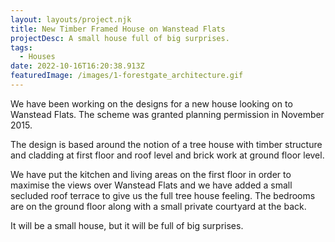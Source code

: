 ```yaml
---
layout: layouts/project.njk
title: New Timber Framed House on Wanstead Flats
projectDesc: A small house full of big surprises.
tags:
  - Houses
date: 2022-10-16T16:20:38.913Z
featuredImage: /images/1-forestgate_architecture.gif
---
```

We have been working on the designs for a new house looking on to Wanstead Flats. The scheme was granted planning permission in November 2015.

The design is based around the notion of a tree house with timber structure and cladding at first floor and roof level and brick work at ground floor level.

We have put the kitchen and living areas on the first floor in order to maximise the views over Wanstead Flats and we have added a small secluded roof terrace to give us the full tree house feeling. The bedrooms are on the ground floor along with a small private courtyard at the back.

It will be a small house, but it will be full of big surprises.